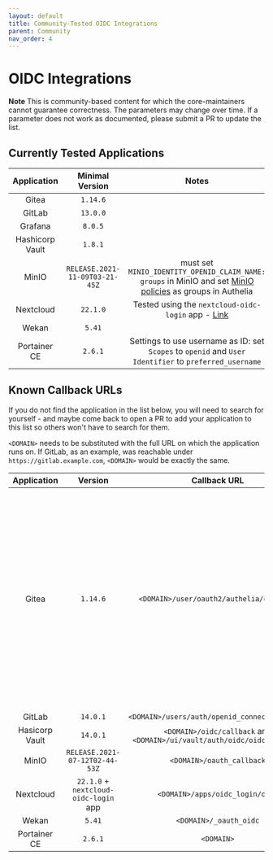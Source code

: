 ```yaml
---
layout: default
title: Community-Tested OIDC Integrations
parent: Community
nav_order: 4
---
```


# OIDC Integrations

**Note** This is community-based content for which the core-maintainers cannot guarantee correctness. The parameters may change over time. If a parameter does not work as documented, please submit a PR to update the list.

## Currently Tested Applications

|   Application   |        Minimal Version         |                                                    Notes                                                    |
|:---------------:|:------------------------------:|:-----------------------------------------------------------------------------------------------------------:|
|      Gitea      |            `1.14.6`            |                                                                                                             |
|     GitLab      |            `13.0.0`            |                                                                                                             |
|     Grafana     |            `8.0.5`             |                                                                                                             |
| Hashicorp Vault |            `1.8.1`             |                                                                                                             |
|      MinIO      | `RELEASE.2021-11-09T03-21-45Z` | must set `MINIO_IDENTITY_OPENID_CLAIM_NAME: groups` in MinIO and set [MinIO policies] as groups in Authelia |
|    Nextcloud    |            `22.1.0`            |   Tested using the `nextcloud-oidc-login` app - [Link](https://github.com/pulsejet/nextcloud-oidc-login)    |
|      Wekan      |             `5.41`             |                                                                                                             |
|  Portainer CE   |            `2.6.1`             |   Settings to use username as ID: set `Scopes` to `openid` and `User Identifier` to `preferred_username`    |

[MinIO policies]: https://docs.min.io/minio/baremetal/security/minio-identity-management/policy-based-access-control.html#minio-policy

## Known Callback URLs

If you do not find the application in the list below, you will need to search for yourself - and maybe come back to open a PR to add your application to this list so others won't have to search for them.

`<DOMAIN>` needs to be substituted with the full URL on which the application runs on. If GitLab, as an example, was reachable under `https://gitlab.example.com`, `<DOMAIN>` would be exactly the same.

|  Application   |                Version                |                               Callback URL                               |                                                                                                                                              Notes                                                                                                                                               |
|:--------------:|:-------------------------------------:|:------------------------------------------------------------------------:|:------------------------------------------------------------------------------------------------------------------------------------------------------------------------------------------------------------------------------------------------------------------------------------------------:|
|     Gitea      |               `1.14.6`                |                 `<DOMAIN>/user/oauth2/authelia/callback`                 | `ROOT_URL` in `[server]` section of `app.ini` must be configured correctly. Typically it is `<DOMAIN>/`. The string `authelia` in the callback url is the `Authentication Name` of the configured Authentication Source in Gitea (Authentication Type: OAuth2, OAuth2 Provider: OpenID Connect). |
|     GitLab     |               `14.0.1`                |              `<DOMAIN>/users/auth/openid_connect/callback`               |                                                                                                                                                                                                                                                                                                  |
| Hasicorp Vault |               `14.0.1`                | `<DOMAIN>/oidc/callback` and `<DOMAIN>/ui/vault/auth/oidc/oidc/callback` |                                                                                                                                                                                                                                                                                                  |
|     MinIO      |    `RELEASE.2021-07-12T02-44-53Z`     |                        `<DOMAIN>/oauth_callback`                         |                                                                                                                                                                                                                                                                                                  |
|   Nextcloud    | `22.1.0` + `nextcloud-oidc-login` app |                     `<DOMAIN>/apps/oidc_login/oidc`                      |                                                                                                                                                                                                                                                                                                  |
|     Wekan      |                `5.41`                 |                          `<DOMAIN>/_oauth_oidc`                          |                                                                                                                                                                                                                                                                                                  |
|  Portainer CE  |                `2.6.1`                |                                `<DOMAIN>`                                |                                                                                                                                                                                                                                                                                                  |